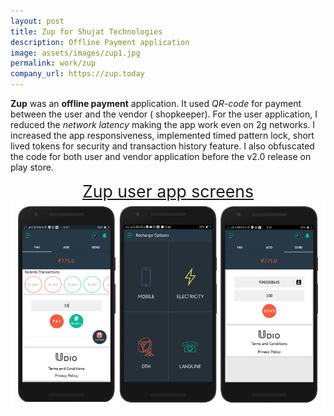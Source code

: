 ```yaml
---
layout: post
title: Zup for Shujat Technologies
description: Offline Payment application 
image: assets/images/zup1.jpg
permalink: work/zup
company_url: https://zup.today
---
```

**Zup** was an **offline payment** application. It used *QR-code* for payment between the user and the vendor ( shopkeeper). For the user
application, I reduced the *network latency* making the app work even on 2g networks. I increased the app responsiveness,  implemented timed 
pattern lock, short lived tokens for security and transaction history feature. I also obfuscated the code for both user and vendor application 
before the v2.0 release on play store. 
<center> <span  style="font-size:20pt; text-decoration:underline" align="middle"> Zup user app screens </span> </center>
<center> <span align="middle" class="image"><img src="/assets/images/zup2.png" alt="" /></span> </center>

